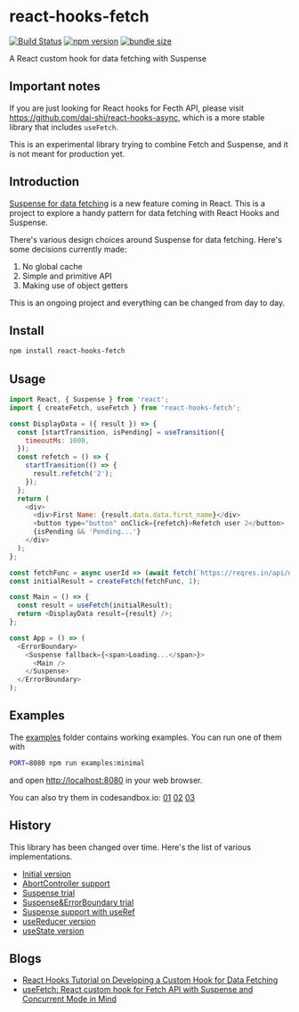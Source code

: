 # react-hooks-fetch

[![Build Status](https://travis-ci.com/dai-shi/react-hooks-fetch.svg?branch=master)](https://travis-ci.com/dai-shi/react-hooks-fetch)
[![npm version](https://badge.fury.io/js/react-hooks-fetch.svg)](https://badge.fury.io/js/react-hooks-fetch)
[![bundle size](https://badgen.net/bundlephobia/minzip/react-hooks-fetch)](https://bundlephobia.com/result?p=react-hooks-fetch)

A React custom hook for data fetching with Suspense

## Important notes

If you are just looking for React hooks for Fecth API,
please visit <https://github.com/dai-shi/react-hooks-async>,
which is a more stable library that includes `useFetch`.

This is an experimental library trying to combine Fetch and Suspense,
and it is not meant for production yet.

## Introduction

[Suspense for data fetching](https://reactjs.org/docs/concurrent-mode-suspense.html) is a new feature coming in React.
This is a project to explore a handy pattern for data fetching
with React Hooks and Suspense.

There's various design choices around Suspense for data fetching.
Here's some decisions currently made:

1. No global cache
2. Simple and primitive API
3. Making use of object getters

This is an ongoing project and everything can be changed from day to day.

## Install

```bash
npm install react-hooks-fetch
```

## Usage

```javascript
import React, { Suspense } from 'react';
import { createFetch, useFetch } from 'react-hooks-fetch';

const DisplayData = ({ result }) => {
  const [startTransition, isPending] = useTransition({
    timeoutMs: 1000,
  });
  const refetch = () => {
    startTransition(() => {
      result.refetch('2');
    });
  };
  return (
    <div>
      <div>First Name: {result.data.data.first_name}</div>
      <button type="button" onClick={refetch}>Refetch user 2</button>
      {isPending && 'Pending...'}
    </div>
  );
};

const fetchFunc = async userId => (await fetch(`https://reqres.in/api/users/${userId}?delay=3`)).json();
const initialResult = createFetch(fetchFunc, 1);

const Main = () => {
  const result = useFetch(initialResult);
  return <DisplayData result={result} />;
};

const App = () => (
  <ErrorBoundary>
    <Suspense fallback={<span>Loading...</span>}>
      <Main />
    </Suspense>
  </ErrorBoundary>
);
```

## Examples

The [examples](examples) folder contains working examples.
You can run one of them with

```bash
PORT=8080 npm run examples:minimal
```

and open <http://localhost:8080> in your web browser.

You can also try them in codesandbox.io:
[01](https://codesandbox.io/s/github/dai-shi/react-hooks-fetch/tree/master/examples/01_minimal)
[02](https://codesandbox.io/s/github/dai-shi/react-hooks-fetch/tree/master/examples/02_typescript)
[03](https://codesandbox.io/s/github/dai-shi/react-hooks-fetch/tree/master/examples/03_noprefetch)

## History

This library has been changed over time.
Here's the list of various implementations.

- [Initial version](https://github.com/dai-shi/react-hooks-fetch/tree/dab13e04b81b92ab41a06705c837f8ad87fb9608)
- [AbortController support](https://github.com/dai-shi/react-hooks-fetch/tree/767cba39180c88be2960061028004e32aaea6e4b)
- [Suspense trial](https://github.com/dai-shi/react-hooks-fetch/tree/e7027c0042df35bee029849c3fea84f9bdfb1b55)
- [Suspense&ErrorBoundary trial](https://github.com/dai-shi/react-hooks-fetch/tree/7f525b518096d4a454228fdea176ecc8d2a66183)
- [Suspense support with useRef](https://github.com/dai-shi/react-hooks-fetch/tree/af0c67e752a8cf7c2e45d3bc547ea5be0b4e71e4)
- [useReducer version](https://github.com/dai-shi/react-hooks-fetch/tree/56dd2c2566ff7c481e1b0603fa1c43fa98da565a)
- [useState version](https://github.com/dai-shi/react-hooks-fetch/commit/893e988b96a31054f23f3d5370f30db7450e547f)

## Blogs

- [React Hooks Tutorial on Developing a Custom Hook for Data Fetching](https://blog.axlight.com/posts/react-hooks-tutorial-on-developing-a-custom-hook-for-data-fetching/)
- [useFetch: React custom hook for Fetch API with Suspense and Concurrent Mode in Mind](https://blog.axlight.com/posts/usefetch-react-custom-hook-for-fetch-api-with-suspense-and-concurrent-mode-in-mind/)

